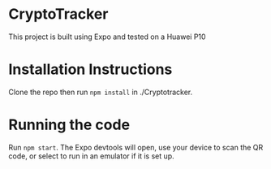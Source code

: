 # CryptoTracker
This project is built using Expo and tested on a Huawei P10

# Installation Instructions
Clone the repo then run `npm install` in ./Cryptotracker.

# Running the code
Run `npm start`. The Expo devtools will open, use your device to scan the QR code, or select to run in an emulator if it is set up.
